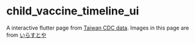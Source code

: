 # child_vaccine_timeline_ui

A interactive flutter page from [Taiwan CDC data](https://www.cdc.gov.tw/File/Get/83fnbb9oIRBWMBL_AR6Jkw).
Images in this page are from [いらすとや](https://www.irasutoya.com)

